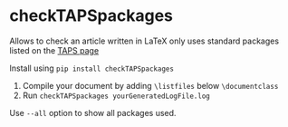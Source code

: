 # checkTAPSpackages

Allows to check an article written in LaTeX only uses standard packages listed on the [TAPS page](https://www.acm.org/publications/taps/accepted-latex-packages)

Install using ```pip install checkTAPSpackages```

1. Compile your document by adding ```\listfiles``` below ```\documentclass```
1. Run ```checkTAPSpackages yourGeneratedLogFile.log```

Use ```--all``` option to show all packages used.

